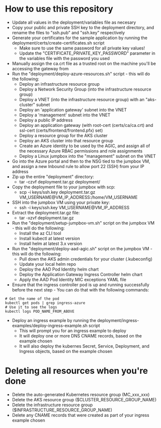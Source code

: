 # How to use this repository
- Update all values in the deployment/variables file as necesary
- Copy your public and private SSH key to the deployment directory, and rename the files to "ssh.pub" and "ssh.key" respectively
- Generate your certificates for the sample application by running the deployment/certs/create-certificates.sh script
   - Make sure to use the same password for all private key values!
   - Update the "CERTIFICATE_PRIVATE_KEY_PASSWORD" parameter in the variables file with the password you used
- Manually assign the ca.crt file as a trusted root on the machine you'll be accessing the gateway from
- Run the "deployment/deploy-azure-resources.sh" script - this will do the following:
   - Deploy an infrastructure resource group
   - Deploy a Network Security Group (into the infrastructure resource group)
   - Deploy a VNET (into the infrastructure resource group) with an "aks-cluster" subnet
   - Deploy an 'application gateway' subnet into the VNET
   - Deploy a 'management' subnet into the VNET
   - Deploy a public IP address
   - Deploy an application gateway (with root-cert (certs/ca/ca.crt) and ssl-cert (certs/frontend/frontend.pfx) set)
   - Deploy a resource group for the AKS cluster
   - Deploy an AKS cluster into that resource group
   - Create an Azure identity to be used by the AGIC, and assign all of the necessary Azure RBAC permissions and role assignments
   - Deploy a Linux jumpbox into the "management" subnet on the VNET
- Go into the Azure portal and then to the NSG tied to the jumpbox VM, and assign a new Inbound rule to allow port 22 (SSH) from your IP address
- Zip up the entire "deployment" directory:
   - tar -czvf deployment.tar.gz deployment/
- Copy the deployment file to your jumpbox with scp:
   - scp -i keys/ssh.key deployment.tar.gz VM_USERNAME@VM_IP_ADDRESS:/home/VM_USERNAME
- SSH into the jumpbox VM using your private key:
   - ssh -i keys/ssh.key VM_USERNAME@VM_IP_ADDRESS
- Extract the deployment.tar.gz file:
   - tar -xzvf deployment.tar.gz
- Run the "deployment/setup-jumpbox-vm.sh" script on the jumpbox VM - this will do the following:
   - Install the az CLI tool
   - Install kubectl at latest version
   - Install helm at latest 3.x version
- Run the "deployment/deploy-aad-agic.sh" script on the jumpbox VM - this will do the following:
   - Pull down the AKS admin credentials for your cluster (.kubeconfig)
   - Update your local helm repo
   - Deploy the AAD Pod Identity helm chart
   - Deploy the Application Gateway Ingress Controller helm chart
   - Apply the AAD Pod Identity MIC exceptions YAML file
- Ensure that the ingress controller pod is up and running successfully before the next step - You can do that with the following commands:
```
# Get the name of the pod
kubectl get pods | grep ingress-azure
# Use it to see the logs
kubectl logs POD_NAME_FROM_ABOVE
```
- Deploy an ingress example by running the deployment/ingress-examples/deploy-ingress-example.sh script
   - This will prompt you for an ingress example to deploy
   - It will deploy one or more DNS CNAME records, based on the example chosen
   - It will also deploy the kubernes Secret, Service, Deployment, and Ingress objects, based on the example chosen


# Deleting all resources when you're done
- Delete the auto-generated Kubernetes resource group (MC_xxx_xxx)
- Delete the AKS resource group ($CLUSTER_RESOURCE_GROUP_NAME)
- Delete the infrastructure resource group ($INFRASTRUCTURE_RESOURCE_GROUP_NAME)
- Delete any CNAME records that were created as part of your ingress example chosen